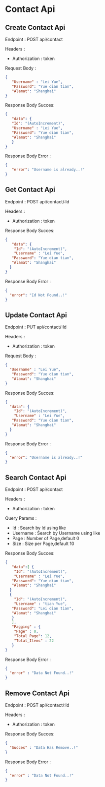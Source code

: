 # Contact Api

## Create Contact Api
Endpoint : POST api/contact

Headers :
- Authorization : token

Request Body :
```json 
{
   "Username" : "Lei Yue",
   "Password": "Yue dian tian",
   "Alamat": "Shanghai"
}
```
Response Body Succes:
```json
{
   "data": {
   "Id": "(AutoIncrement)",
   "Username" : "Lei Yue",
   "Password": "Yue dian tian",
   "Alamat": "Shanghai"
   }
}
```

Response Body Error :
```json
{
   "error": "Username is already..!"
}
```

## Get Contact Api
Endpoint : POST api/contact/:Id

Headers :
- Authorization : token

Response Body Succes:
```json
{
   "data": {
    "Id": "(AutoIncrement)",
    "Username" : "Lei Yue",
   "Password": "Yue dian tian",
   "Alamat": "Shanghai"
  }
}
```

Response Body Error :
```json
{
  "error": "Id Not Found..!"
}
```

## Update Contact Api
Endpoint : PUT api/contact/:Id

Headers :
- Authorization : token

Request Body :
```json 
{
  "Username" : "Lei Yue",
   "Password": "Yue dian tian",
   "Alamat": "Shanghai"
}
```
Response Body Succes:
```json
{
  "data": {
    "Id": "(AutoIncrement)",
    "Username" : "Lei Yue",
   "Password": "Yue dian tian",
   "Alamat": "Shanghai"
  }
}
```

Response Body Error :
```json
{
  "error": "Username is already..!"
}
```

## Search Contact Api
Endpoint : POST api/contact

Headers :
- Authorization : token

Query Params :
- Id : Search by Id using like
- Username : Search by Username using like
- Page : Number of Page,default 0
- Size : Size per Page,default 10 

Response Body Succes:
```json
{
   "data":[ {
    "Id": "(AutoIncrement)",
    "Username" : "Lei Yue",
   "Password": "Yue dian tian",
   "Alamat": "Shanghai"
  }
  {
    "Id": "(AutoIncrement)",
    "Username" : "tian Yue",
   "Password": "Lei dian tian",
   "Alamat": "Shanghai"
   }
   ],
   "Pagging" : {
    "Page" : 0,
    "Total_Page": 12,
    "Total_Items" : 22
   }
}
```

Response Body Error :
```json
{
  "error" : "Data Not Found..!"
}
```


## Remove Contact Api
Endpoint : POST api/contact/:Id

Headers :
- Authorization : token

Response Body Succes:
```json
{
  "Succes" : "Data Has Remove..!"
}
```

Response Body Error :
```json
{
  "error" : "Data Not Found..!"
}
```
